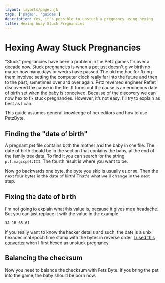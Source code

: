```yaml
---
layout: layouts/page.njk
tags: ['pages', 'guides']
description: Yes, it's possible to unstuck a pregnancy using hexing
title: Hexing Away Stuck Pregnancies
---
```

# Hexing Away Stuck Pregnancies
"Stuck" pregnancies have been a problem in the Petz games for over a decade now. Stuck pregnancies is when a pet just doesn't give birth no matter how many days or weeks have passed. The old method for fixing them involved setting the computer clock really far into the future and then to the past, sometimes over and over again. Petz reversed engineer Reflet discovered the cause in the file. It turns out the cause is an erroneous date of birth set when the baby is conceived. Because of the discovery we can now hex to fix stuck pregnancies. However, it's not easy. I'll try to explain as best as I can.

This guide assumes general knowledge of hex editors and how to use PetzByte.

## Finding the "date of birth"
A pregnant pet file contains both the mother and the baby in one file. The date of birth should be in the section that contains the baby, at the end of the family tree data. To find it you can search for the string `p.f.magicpetzIII`. The fourth result is where you want to be.

Now go backwards one byte, the byte you skip is usually `01` or `00`. Then the next four bytes is the date of birth! That's what we'll change in the next step.

## Fixing the date of birth
I'm not going to explain what this value is, because it gives me a headache. But you can just replace it with the value in the example.
```
3A 1B 65 61
```
If you really want to know the hacker details and such, the date is a unix hexadecimal epoch time stamp with the bytes in reverse order.
[I used this converter](http://www.fmdiff.com/fm/timestamp.php) when I first hexed an unstuck pregnancy.

## Balancing the checksum
Now you need to balance the checksum with Petz Byte. If you bring the pet into the game, the baby should be born now.
